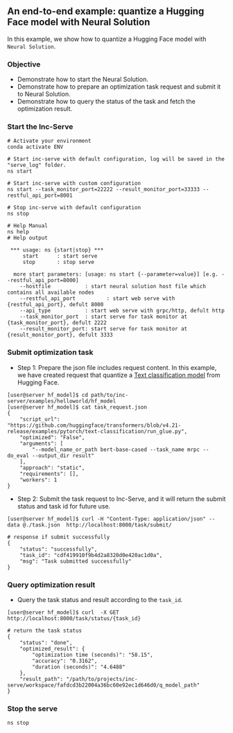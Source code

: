 ## An end-to-end example: quantize a Hugging Face model with Neural Solution

In this example, we show how to quantize a Hugging Face model with `Neural Solution`.

### Objective
- Demonstrate how to start the Neural Solution.
- Demonstrate how to prepare an optimization task request and submit it to Neural Solution.
- Demonstrate how to query the status of the task and fetch the optimization result.


### Start the Inc-Serve

```shell
# Activate your environment
conda activate ENV

# Start inc-serve with default configuration, log will be saved in the "serve_log" folder.
ns start

# Start inc-serve with custom configuration
ns start --task_monitor_port=22222 --result_monitor_port=33333 --restful_api_port=8001

# Stop inc-serve with default configuration
ns stop

# Help Manual
ns help
# Help output

 *** usage: ns {start|stop} ***
     start      : start serve
     stop       : stop serve

  more start parameters: [usage: ns start {--parameter=value}] [e.g. --restful_api_port=8000]
    --hostfile           : start neural solution host file which contains all available nodes
    --restful_api_port          : start web serve with {restful_api_port}, defult 8000
    --api_type           : start web serve with grpc/http, defult http
    --task_monitor_port  : start serve for task monitor at {task_monitor_port}, defult 2222
    --result_monitor_port: start serve for task monitor at {result_monitor_port}, defult 3333

```


### Submit optimization task

- Step 1: Prepare the json file includes request content. In this example, we have created request that quantize a [Text classification model](https://github.com/huggingface/transformers/tree/v4.21-release/examples/pytorch/text-classification) from Hugging Face.

```shell
[user@server hf_model]$ cd path/to/inc-server/examples/helloworld/hf_model
[user@server hf_model]$ cat task_request.json
{
    "script_url": "https://github.com/huggingface/transformers/blob/v4.21-release/examples/pytorch/text-classification/run_glue.py",
    "optimized": "False",
    "arguments": [
        "--model_name_or_path bert-base-cased --task_name mrpc --do_eval --output_dir result"
    ],
    "approach": "static",
    "requirements": [],
    "workers": 1
}
```


- Step 2: Submit the task request to Inc-Serve, and it will return the submit status and task id for future use.

```shell
[user@server hf_model]$ curl -H "Content-Type: application/json" --data @./task.json  http://localhost:8000/task/submit/

# response if submit successfully
{
    "status": "successfully",
    "task_id": "cdf419910f9b4d2a8320d0e420ac1d0a",
    "msg": "Task submitted successfully"
}
```



### Query optimization result

- Query the task status and result according to the `task_id`.

``` shell
[user@server hf_model]$ curl  -X GET  http://localhost:8000/task/status/{task_id}

# return the task status
{
    "status": "done",
    "optimized_result": {
        "optimization time (seconds)": "58.15",
        "accuracy": "0.3162",
        "duration (seconds)": "4.6488"
    },
    "result_path": "/path/to/projects/inc-serve/workspace/fafdcd3b22004a36bc60e92ec1d646d0/q_model_path"
}

```
### Stop the serve
```shell
ns stop
```
